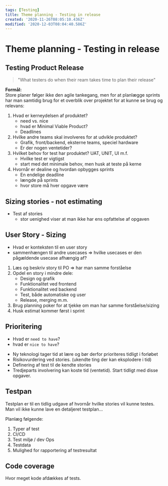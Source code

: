 ```yaml
---
tags: [Testing]
title: Theme planning - Testing in release
created: '2020-11-26T08:05:10.436Z'
modified: '2020-12-03T08:04:40.586Z'
---
```


# Theme planning - Testing in release
## Testing Product Release
> "What testers do when their ream takes time to plan their release"  

__Formål:__  
Store planer følger ikke den agile tankegang, men for at planlægge sprints har man samtidig brug for et overblik over projektet for at kunne se brug og relevans:

1. Hvad er kerneydelsen af produktet?
    - need vs. nice
    - hvad er Minimal Viable Product?
    - Deadlines
2. Hvilke andre teams skal involveres for at udvikle produktet?
    - Grafik, front/backend, eksterne teams, speciel hardware
    - Er der nogen ventetider?
3. Hvilket behov for test har produktet? UAT, UNIT, UI m.f.
    - Hvilke test er vigtigst
    - start med det minimale behov, men husk at teste på kerne
4. Hvornår er dealine og hvordan opbygges sprints
    - En endelige deadline
    - længde på sprints 
    - hvor store må hver opgave være

## Sizing stories - not estimating
- Test af stories
  * stor uenighed viser at man ikke har ens opfattelse af opgaven

## User Story - Sizing
  - Hvad er konteksten til en user story
  - sammenhængen til andre usecases => hvilke usecases er den pågældende usecase afhængig af?

1. Læs og beskriv story til PO => har man samme forståelse
2. Opdel en story i mindre dele:
    - Design og grafik
    - Funktionalitet ved frontend
    - Funktionalitet ved backend
    - Test, både automatiske og user
    - Release, merging m.m.
3. Brug planning poker for at tjekke om man har samme forståelse/sizing
4. Husk estimat kommer først i sprint

## Prioritering
- Hvad er `need to have`? 
- hvad er `nice to have`?


* Ny teknologi tager tid at lære og bør derfor prioriteres tidligt i forløbet
* Risikovurdering ved stories. (ukendte ting der kan eksplodere i tid)
* Definering af test til de kendte stories
* Tredjeparts involvering kan koste tid (ventetid). Start tidligt med disse opgaver.

## Testpan
Testplan er til en tidlig udgave af hvornår hvilke stories vil kunne testes.  
Man vil ikke kunne lave en detaljeret testplan...

Planlæg følgende:
1. Typer af test
2. CI/CD
3. Test miljø / dev Ops
4. Testdata
5. Mulighed for rapportering af testresultat

## Code coverage
Hvor meget kode afdækkes af tests.
